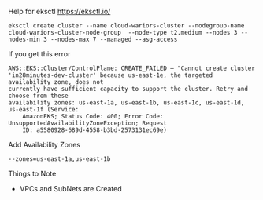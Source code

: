 Help for eksctl https://eksctl.io/

```
eksctl create cluster --name cloud-wariors-cluster --nodegroup-name cloud-wariors-cluster-node-group  --node-type t2.medium --nodes 3 --nodes-min 3 --nodes-max 7 --managed --asg-access
```

If you get this error

```
AWS::EKS::Cluster/ControlPlane: CREATE_FAILED – "Cannot create cluster 
'in28minutes-dev-cluster' because us-east-1e, the targeted availability zone, does not 
currently have sufficient capacity to support the cluster. Retry and choose from these 
availability zones: us-east-1a, us-east-1b, us-east-1c, us-east-1d, us-east-1f (Service: 
	AmazonEKS; Status Code: 400; Error Code: UnsupportedAvailabilityZoneException; Request 
	ID: a5580928-689d-4558-b3bd-2573131ec69e)
```

Add Availability Zones

```
--zones=us-east-1a,us-east-1b

```

Things to Note
- VPCs and SubNets are Created
